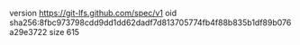version https://git-lfs.github.com/spec/v1
oid sha256:8fbc973798cdd9dd1dd62dadf7d813705774fb4f88b835b1df89b076a29e3722
size 615
